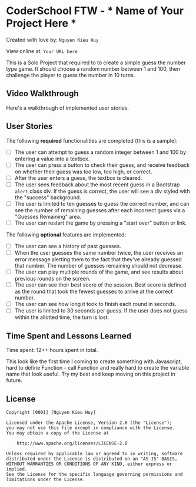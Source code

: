 # CoderSchool FTW - * Name of Your Project Here *

Created with love by: `Nguyen Kieu Huy`
  
View online at: `Your URL here`
  
This is a Solo Project that required to to create a simple guess the number type game. It should choose a random number between 1 and 100, then challenge the player to guess the number in 10 turns.


## Video Walkthrough

Here's a walkthrough of implemented user stories.


## User Stories

The following **required** functionalities are completed (this is a sample):

* [ ] The user can attempt to guess a random integer between 1 and 100 by entering a value into a textbox. 
* [ ] The user can press a button to check their guess, and receive feedback on whether their guess was too low, too high, or correct. 
* [ ] After the user enters a guess, the textbox is cleared. 
* [ ] The user sees feedback about the most recent guess in a Bootstrap `alert` class div. If the guess is correct, the user will see a div styled with the "success" background.  
* [ ] The user is limited to ten guesses to guess the correct number, and can see the number of remaining guesses after each incorrect guess via a "Guesses Remaining" area. 
* [ ] The user can restart the game by pressing a "start over" button or link. 

The following **optional** features are implemented:

* [ ] The user can see a history of past guesses.
* [ ] When the user guesses the same number twice, the user receives an error message alerting them to the fact that they've already guessed that number. The number of guesses remaining should not decrease. 
* [ ] The user can play multiple rounds of the game, and see results about previous rounds on the screen.
* [ ] The user can see their best score of the session. Best score is defined as the round that took the fewest guesses to arrive at the correct number. 
* [ ] The user can see how long it took to finish each round in seconds.
* [ ] The user is limited to 30 seconds per guess. If the user does not guess within the allotted time, the turn is lost. 

## Time Spent and Lessons Learned

Time spent: 12++ hours spent in total.

This look like the first time I coming to create something with Javascript, hard to define Function - call Function and really hard to create the variable name that look useful.
Try my best and keep moving on this project in future.

## License

    Copyright [0001] [Nguyen Kieu Huy]

    Licensed under the Apache License, Version 2.0 (the "License");
    you may not use this file except in compliance with the License.
    You may obtain a copy of the License at

        http://www.apache.org/licenses/LICENSE-2.0

    Unless required by applicable law or agreed to in writing, software
    distributed under the License is distributed on an "AS IS" BASIS,
    WITHOUT WARRANTIES OR CONDITIONS OF ANY KIND, either express or implied.
    See the License for the specific language governing permissions and
    limitations under the License.

